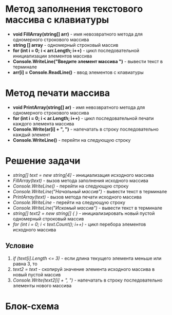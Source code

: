 # Метод заполнения текстового массива с клавиатуры
* __void FillArray(string[] arr)__ - имя невозвратного метода для одномерного строкового массива
* __string [] array__ - одномерный строковый массив
* __for (int i = 0; i < arr.Length; i++)__ - цикл последовательной инициализации элементов массива
* __Console.WriteLine("Введите элемент массива ")__ - вывести текст в терминале
* __arr[i] = Console.ReadLine()__ - ввод элементов с клавиатуры

# Метод печати массива
* __void PrintArray(string[] ar)__ - имя невозвратного метода для одномерного строкового массива
* __for (int i = 0; i < ar.Length; i++)__ - цикл последовательной печати каждого элемента массива
* __Console.Write(ar[i] + ", ")__ - напечатать в строку последовательно каждый элемент
* __Console.WriteLine()__ - перейти на следующую строку

# Решение задачи
* _string[] text = new string[4]_ - инициализация исходного массива
* _FillArray(text)_ - вызов метода заполнения исходного массива
* _Console.WriteLine()_ - перейти на следующую строку
* _Console.WriteLine("Начальный массив")_ - вывести текст в терминале
* _PrintArray(text)_ - вызов метода печати исходного массива
* _Console.WriteLine_ - перейти на следующую строку
* _Console.WriteLine("Искомый массив")_ - вывести текст в терминале
* _string[] text2 = new string[] { }_ - инициализировать новый пустой одномерный строковый массив
* _for (int i = 0; i < text.Count(); i++)_ - цикл перебора элементов исходного массива
## __Условие__
1. _if (text[i].Length <= 3)_ - если длина текущего элемента меньше или равна 3, то
2. _text2 = text_ - скопируй значение элемента исходного массива в новый пустой массив
3. _Console.Write(text2[i] + ", ")_ - напечатать в строку последовательно элементы нового массива

# Блок-схема


